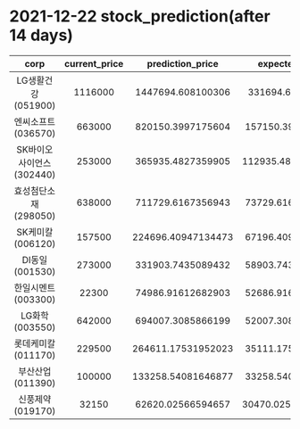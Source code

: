# 2021-12-22 stock_prediction(after 14 days)

|   corp   |   current_price   |   prediction_price   |   expected_profit   |
|:--------:|:-----------------:|:--------------------:|:-------------------:|
|LG생활건강(051900)|1116000|1447694.608100306|331694.608100306|
|엔씨소프트(036570)|663000|820150.3997175604|157150.3997175604|
|SK바이오사이언스(302440)|253000|365935.4827359905|112935.48273599049|
|효성첨단소재(298050)|638000|711729.6167356943|73729.61673569435|
|SK케미칼(006120)|157500|224696.40947134473|67196.40947134473|
|DI동일(001530)|273000|331903.7435089432|58903.74350894318|
|한일시멘트(003300)|22300|74986.91612682903|52686.91612682903|
|LG화학(003550)|642000|694007.3085866199|52007.30858661991|
|롯데케미칼(011170)|229500|264611.17531952023|35111.17531952023|
|부산산업(011390)|100000|133258.54081646877|33258.54081646877|
|신풍제약(019170)|32150|62620.02566594657|30470.025665946567|
